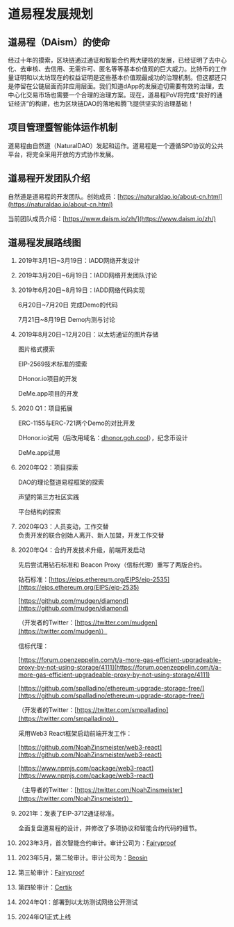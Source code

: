 # 道易程发展规划

## 道易程（DAism）的使命

经过十年的摸索，区块链通过通证和智能合约两大硬核的发展，已经证明了去中心化、去审核、去信用、无需许可、匿名等等基本价值观的巨大威力。比特币的工作量证明和以太坊现在的权益证明是这些基本价值观最成功的治理机制。但这都还只是停留在公链层面而非应用层面。我们知道dApp的发展迫切需要有效的治理，去中心化交易市场也需要一个合理的治理方案。现在，道易程PoV将完成“良好的通证经济”的构建，也为区块链DAO的落地和腾飞提供坚实的治理基础！

## 项目管理暨智能体运作机制

道易程由自然道（NaturalDAO）发起和运作。道易程是一个遵循SP0协议的公共平台，将完全采用开放的方式协作发展。&#x20;

## 道易程开发团队介绍

自然道是道易程的开发团队。创始成员：[https://naturaldao.io/about-cn.html](https://naturaldao.io/about-cn.html)

当前团队成员介绍：[https://www.daism.io/zh/](https://www.daism.io/zh/)

## 道易程发展路线图

1. 2019年3月1日\~3月19日：IADD网络开发设计
2. 2019年3月20日\~6月19日：IADD网络开发团队讨论
3.  2019年6月20日\~8月19日：IADD网络代码实现

    6月20日\~7月20日 完成Demo的代码

    7月21日\~8月19日 Demo内测与讨论
4.  2019年8月20日\~12月20日：以太坊通证的图片存储

    图片格式摸索

    EIP-2569技术标准的摸索

    DHonor.io项目的开发

    DeMe.app项目的开发
5.  2020 Q1：项目拓展

    ERC-1155与ERC-721两个Demo的对比开发

    DHonor.io试用（后改用域名：[dhonor.goh.cool](http://dhonor.goh.cool/)），纪念币设计

    DeMe.app试用
6.  2020年Q2：项目探索

    DAO的理论暨道易程框架的探索

    声望的第三方社区实践

    平台结构的探索
7. 2020年Q3：人员变动，工作交替\
   负责开发的联合创始人离开、新人加盟，开发工作交替
8.  2020年Q4：合约开发技术升级，前端开发启动

    先后尝试用钻石标准和 Beacon Proxy（信标代理）重写了两版合约。

    钻石标准：[https://eips.ethereum.org/EIPS/eip-2535](https://eips.ethereum.org/EIPS/eip-2535)

    [https://github.com/mudgen/diamond](https://github.com/mudgen/diamond)

    （开发者的Twitter：[https://twitter.com/mudgen](https://twitter.com/mudgen)）

    信标代理：

    [https://forum.openzeppelin.com/t/a-more-gas-efficient-upgradeable-proxy-by-not-using-storage/4111](https://forum.openzeppelin.com/t/a-more-gas-efficient-upgradeable-proxy-by-not-using-storage/4111)

    [https://github.com/spalladino/ethereum-upgrade-storage-free/](https://github.com/spalladino/ethereum-upgrade-storage-free/)

    （开发者的Twitter：[https://twitter.com/smpalladino](https://twitter.com/smpalladino)）

    采用Web3 React框架启动前端开发工作：

    [https://github.com/NoahZinsmeister/web3-react](https://github.com/NoahZinsmeister/web3-react)

    [https://www.npmjs.com/package/web3-react](https://www.npmjs.com/package/web3-react)

    （主导者的Twitter：[https://twitter.com/NoahZinsmeister](https://twitter.com/NoahZinsmeister)）
9.  2021年：发表了EIP-3712通证标准。

    全面复盘道易程的设计，并修改了多项协议和智能合约代码的细节。
10. 2023年3月，首次智能合约审计。审计公司为：[Fairyproof](https://www.fairyproof.com/)
11. 2023年5月，第二轮审计。审计公司为：[Beosin](https://beosin.com/)
12. 第三轮审计：[Fairyproof](https://www.fairyproof.com/)
13. 第四轮审计：[Certik](https://www.certik.com/)
14. 2024年Q1：部署到以太坊测试网络公开测试
15. 2024年Q1正式上线
